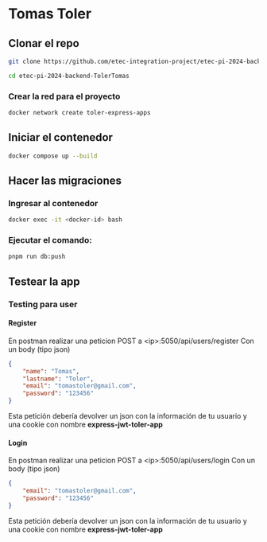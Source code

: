 # Tomas Toler

## Clonar el repo
```bash
git clone https://github.com/etec-integration-project/etec-pi-2024-backend-TolerTomas.git
```
```bash
cd etec-pi-2024-backend-TolerTomas
```

### Crear la red para el proyecto
```bash
docker network create toler-express-apps
```

## Iniciar el contenedor
```bash
docker compose up --build
```

## Hacer las migraciones

### Ingresar al contenedor
```bash
docker exec -it <docker-id> bash
```

### Ejecutar el comando:
```bash
pnpm run db:push
```

## Testear la app
### Testing para user
#### Register
En postman realizar una peticion POST a \<ip>:5050/api/users/register
Con un body (tipo json)
```json
{
    "name": "Tomas",
    "lastname": "Toler",
    "email": "tomastoler@gmail.com",
    "password": "123456"
}
```

Esta petición debería devolver un json con la información de tu usuario y una cookie con nombre **express-jwt-toler-app**

#### Login
En postman realizar una peticion POST a \<ip>:5050/api/users/login
Con un body (tipo json)
```json
{
    "email": "tomastoler@gmail.com",
    "password": "123456"
}
```

Esta petición debería devolver un json con la información de tu usuario y una cookie con nombre **express-jwt-toler-app**